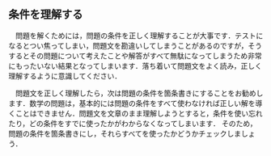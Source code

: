 ## 条件を理解する

　問題を解くためには，問題の条件を正しく理解することが大事です．テストになるとつい焦ってしまい，問題文を勘違いしてしまうことがあるのですが，そうするとその問題について考えたことや解答がすべて無駄になってしまうため非常にもったいない結果となってしまいます．落ち着いて問題文をよく読み，正しく理解するように意識してください．


　問題文を正しく理解したら，次は問題の条件を箇条書きにすることをお勧めします．数学の問題は，基本的には問題の条件をすべて使わなければ正しい解を導くことはできません．問題文を文章のまま理解しようとすると，条件を使い忘れたり，どの条件をすでに使ったかがわからなくなってしまいます．
そのため，問題の条件を箇条書きにし，それらすべてを使ったかどうかチェックしましょう．
